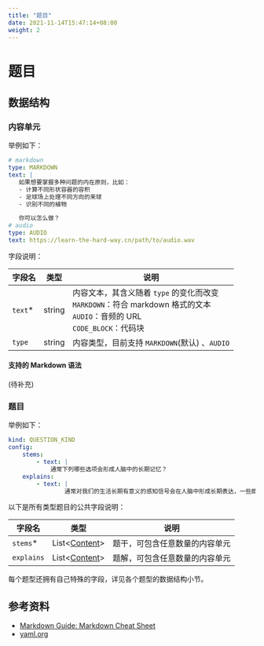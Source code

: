 ```yaml
---
title: "题目"
date: 2021-11-14T15:47:14+08:00
weight: 2
---
```


# 题目

## 数据结构

### 内容单元

举例如下：

```yaml
# markdown
type: MARKDOWN
text: |
   如果想要掌握多种问题的内在原则，比如：
   - 计算不同形状容器的容积
   - 足球场上处理不同方向的来球
   - 识别不同的植物

   你可以怎么做？
# audio
type: AUDIO
text: https://learn-the-hard-way.cn/path/to/audio.wav
```

字段说明：

| 字段名  | 类型   | 说明                                                         |
| ------- | ------ | ------------------------------------------------------------ |
| `text`* | string | 内容文本，其含义随着 `type` 的变化而改变<br />`MARKDOWN`：符合 markdown 格式的文本<br />`AUDIO`：音频的 URL<br />`CODE_BLOCK`：代码块 |
| `type`  | string | 内容类型，目前支持 `MARKDOWN`(默认) 、`AUDIO`                |

#### 支持的 Markdown 语法

(待补充)

### 题目

举例如下：

```yaml
kind: QUESTION_KIND
config:
	stems:
		- text: |
		  	通常下列哪些选项会形成人脑中的长期记忆？
	explains:
		- text: |
				通常对我们的生活长期有意义的感知信号会在人脑中形成长期表达，一些即时有效，用后即废的信号会形成短期表达。
```

以下是所有类型题目的公共字段说明：

| 字段名     | 类型                                                         | 说明                           |
| ---------- | ------------------------------------------------------------ | ------------------------------ |
| `stems`*   | List<[Content](/nerds-docs/docs/content-hierarchy/questions/#内容单元)> | 题干，可包含任意数量的内容单元 |
| `explains` | List<[Content](/nerds-docs/docs/content-hierarchy/questions/#内容单元)> | 题解，可包含任意数量的内容单元 |

每个题型还拥有自己特殊的字段，详见各个题型的数据结构小节。

## 参考资料

* [Markdown Guide: Markdown Cheat Sheet](https://www.markdownguide.org/cheat-sheet/)
* [yaml.org](https://yaml.org/)
